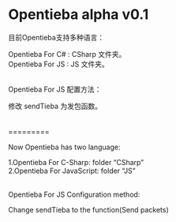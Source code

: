 Opentieba alpha v0.1
=========

<p>目前Opentieba支持多种语言：</p>
  Opentieba For C# : CSharp 文件夹。<br />
  Opentieba For JS : JS 文件夹。<br />
<br />
<p>Opentieba For JS 配置方法：</p>
  修改 sendTieba 为发包函数。<br />
<br />
<br />
=========

<p>Now Opentieba has two language: </p>
1.Opentieba For C-Sharp: folder “CSharp”<br />
2.Opentieba For JavaScript: folder “JS”<br />
<br />
<p>Opentieba For JS Configuration method: </p>
Change sendTieba to the function(Send packets)<br />
<br />
<br />
